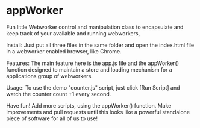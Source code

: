 # appWorker
Fun little Webworker control and manipulation class to encapsulate and keep track of your available and running webworkers, 

Install:
Just put all three files in the same folder and open the index.html file in a webworker enabled browser, like Chrome.

Features:
The main feature here is the app.js file and the appWorker() function designed to maintain a store and loading mechanism for a applications group of webworkers. 

Usage:
To use the demo "counter.js" script, just click [Run Script] and watch the counter count +1 every second.

Have fun!
Add more scripts, using the appWorker() function. Make improvements and pull requests until this looks like a powerful standalone piece of software for all of us to use!
